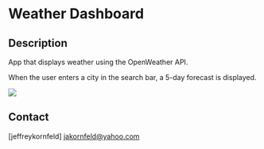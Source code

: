 # Weather Dashboard

## Description

App that displays weather using the OpenWeather API.

When the user enters a city in the search bar, a 5-day forecast is displayed. 

![](WeatherDashboard.png)

## Contact

[jeffreykornfeld] jakornfeld@yahoo.com